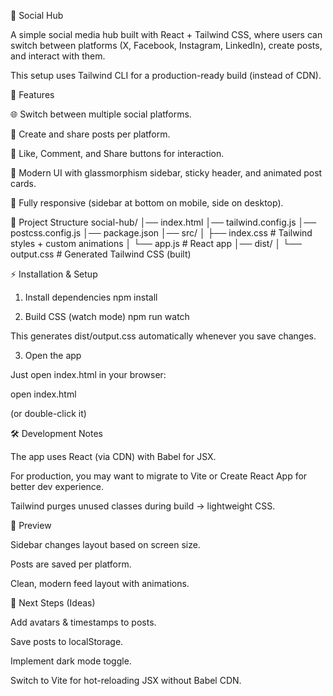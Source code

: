 📱 Social Hub

A simple social media hub built with React + Tailwind CSS, where users can switch between platforms (X, Facebook, Instagram, LinkedIn), create posts, and interact with them.

This setup uses Tailwind CLI for a production-ready build (instead of CDN).

🚀 Features

🌐 Switch between multiple social platforms.

📝 Create and share posts per platform.

💬 Like, Comment, and Share buttons for interaction.

🎨 Modern UI with glassmorphism sidebar, sticky header, and animated post cards.

📱 Fully responsive (sidebar at bottom on mobile, side on desktop).

📂 Project Structure
social-hub/
│── index.html
│── tailwind.config.js
│── postcss.config.js
│── package.json
│── src/
│   ├── index.css   # Tailwind styles + custom animations
│   └── app.js      # React app
│── dist/
│   └── output.css  # Generated Tailwind CSS (built)

⚡ Installation & Setup
1. Install dependencies
npm install

2. Build CSS (watch mode)
npm run watch


This generates dist/output.css automatically whenever you save changes.

3. Open the app

Just open index.html in your browser:

open index.html


(or double-click it)

🛠 Development Notes

The app uses React (via CDN) with Babel for JSX.

For production, you may want to migrate to Vite or Create React App for better dev experience.

Tailwind purges unused classes during build → lightweight CSS.

📸 Preview

Sidebar changes layout based on screen size.

Posts are saved per platform.

Clean, modern feed layout with animations.

🔮 Next Steps (Ideas)

Add avatars & timestamps to posts.

Save posts to localStorage.

Implement dark mode toggle.

Switch to Vite for hot-reloading JSX without Babel CDN.
